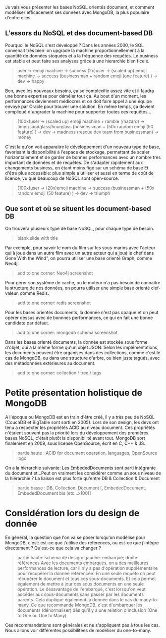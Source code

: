 Je vais vous présenter les bases NoSQL orientés document, et comment modéliser efficacement ses données avec MongoDB, la plus populaire d'entre elles.

## L'essors du NoSQL et des document-based DB

Pourquoi le NoSQL s'est développé ?
Dans les années 2000, le SQL convenait très bien: on upgrade la machine proportionnellement à la quantité de données stoquées et a la fréquence des requêtes. Le business est stable et peut faire ses analyses grâce à une hierarchie bien ficelé.

> user -> emoji machine -> success
> (2x)user -> (scaled up) emoji machine -> success
> (businessman + random emoji (one feature) ) -> dev -> happy

Bon, avec les nouveaux besoins, ça se complexifie assez vite et il faudra une bonne expertise pour déméler tout ça. Au bout d'un moment, les performances deviennent médiocres et on doit faire appel à une équipe envoyé par Oracle pour trouver une solution. En même temps, ça devient compliqué d'upgrader la machine pour supporter toutes ces requêtes...

> (100x)user -> (scaled up) emoji machine + ramble (/hazard) -> timer/sandglass/hourglass
> (businessman + (50x random emoji (50 feature) ) -> dev -> madness
> (rescue dev team from businessman) -> money

C'est la qu'on voit apparaitre le développement d'un nouveau type de base, favorisant la disponibilité à l'espace de stockage, permettant de scaler horizontalement et de garder de bonnes performances avec un nombre très important de données et de requêtes.
De s'adapter rapidement aux changements business, en étant moins figé sur un schéma de base
Et d'être plus accessible: plus simple a utiliser et aussi en terme de coût de licence, vu que beaucoup de NoSQL sont open-source.

> (100x)user -> (20x)emoji machine -> success
> (businessman + (50x random emoji (50 feature) ) -> dev -> triumph

## Que sont et où se situent les document-based DB

On trouvera plusieurs type de base NoSQL, pour chaque type de besoin.
> blank slide with title

Par exemple, pour savoir le nom du film sur les sous-marins avec l'acteur qui à joué dans un autre film avec un autre acteur qui a joué le chef dans Gone With the Wind", on pourra utiliser une base orienté Graph, comme Neo4j.
> add to one corner: Neo4j screenshot

Pour gérer son système de cache, ou le moteur n'a pas besoin de connaitre la structure de nos données, on pourra utiliser une simple base orienté clef-valeur, comme Redis.
> add to one corner: redis screenshot

Pour les bases orientés documents, la donnée n'est pas opaque et on peut opérer dessus avec de bonnnes performances, ce qui en fait une bonne candidate par défaut.

> add to one corner: mongodb schema screenshot

Dans les bases orienté documents, la donnée est stockée sous forme d'objet, qui a la même forme qu'un objet JSON.
Selon les implémentations, les documents peuvent être organisés dans des collections, comme c'est le cas de MongoDB, ou dans une structure d'arbre, ou bien juste tagués, avec des métadonnées extérieures au document.
> add to one corner: collection / tree / tags

# Petite présentation holistique de MongoDB

A l'époque ou MongoDB est en train d'être créé, il y a très peu de NoSQL (CouchDB et BigTable sont sorti en 2005).
Lors de son design, les devs ont tenu a respecter les propriétés ACID au niveau document. Ces propriétés n'étaient souvent pas la priorité lors du développement des premières bases NoSQL, c'était plutôt la disponibilité avant tout. MongoDB sort finalement en 2009, sous license OpenSource, écrit en C, C++ & JS.
> partie haute : ACID for document operation, languages, OpenSource logo

On a la hierarchie suivante:
Les EmbededDocuments sont parti intégrante du document et...Peut on vraiment les considérer comme un sous niveau de la hiérarchie ? La liaison est plus forte qu'entre DB & Collection & Document
> partie basse : DB, Collection, Document [, EmbededDocument, EmbededDocument bis (etc...x100)]

# Considération lors du design de donnée

En général, la question que l'on va se poser lorsqu'on modélise pour MongoDB, c'est: est-ce que j'utilise des références, ou est-ce que j'intègre directement ?
Qu'est-ce que cela va changer ?
> partie haute: schema de design: gauche: embarqué; droite: références
Avec les documents embarqués, on a des meilleures performances de lecture, car il n'y a pas d'opération supplémentaire pour récupérer la donnée référencée. En une seule requête on peut récupérer le document et tous ces sous-documents. Et cela permet également de mettre à jour des sous documents en une seule opération. Le désavantage de l'embarqué, c'est lorsqu'on veut accéder aux sous-documents sans passer par les documents parents. Cela duplique également la donnée dans le cas du many-to-many.
Ce que recommande MongoDB, c'est d'embarquer les documents (dénormaliser) dès qu'il y a une relation d'inclusion (One to One ou One to Many).

Ces recommandations sont générales et ne s'appliquent pas à tous les cas. Nous allons voir différentes possibilitées de modéliser du one-to-many.